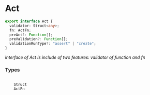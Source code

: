 # Act

```ts
export interface Act {
  validator: Struct<any>;
  fn: ActFn;
  preAct?: Function[];
  preValidation?: Function[];
  validationRunType?: "assert" | "create";
}
```

_interface of Act is include of two features: validator of function and fn_
<br>

<h3>Types</h3>
<pre>
  <code class="language-ts" style="padding: 0; margin-top: 12px; margin-top: -18px;">
    <a href="https://docs.superstructjs.org/" target="_blank" style="text-decoration: none; cursor:pointer">Struct</a>
    <a href="./Act/ActFn.md" target="_blank" style="text-decoration: none; cursor:pointer">ActFn</a>
  </code>
</pre>
